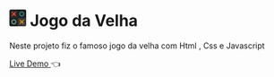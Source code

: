 # <img src="imgs/favicon.png" height="30rem" /> Jogo da Velha

Neste projeto fiz o famoso jogo da velha com Html , Css e Javascript

[ Live Demo ](https://jhenriquem.github.io/Jogo-da-Velha/) :point_left:
